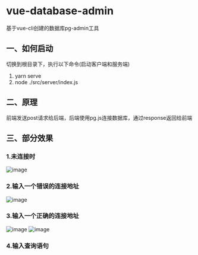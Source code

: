 # vue-database-admin
基于vue-cli创建的数据库pg-admin工具

## 一、如何启动
切换到根目录下，执行以下命令(启动客户端和服务端)
1. yarn serve
2. node ./src/server/index.js

## 二、原理
前端发送post请求给后端，后端使用pg.js连接数据库，通过response返回给前端

## 三、部分效果
### 1.未连接时
![image](https://user-images.githubusercontent.com/49555245/126039474-8bd7645f-ec63-450c-a78d-d75340d6a1be.png)
### 2.输入一个错误的连接地址
![image](https://user-images.githubusercontent.com/49555245/126039630-a867f9c8-a32e-4f1b-9e7b-839f29cae520.png)
### 3.输入一个正确的连接地址
![image](https://user-images.githubusercontent.com/49555245/126039676-bcf489ca-9376-4e6c-908a-8477f48c14ee.png)
![image](https://user-images.githubusercontent.com/49555245/126039694-eb40d78f-4a9a-46f0-8878-480f57182af8.png)
### 4.输入查询语句
